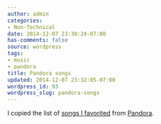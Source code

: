 ```yaml
---
author: admin
categories:
- Non-Technical
date: 2014-12-07 23:30:24-07:00
has-comments: false
source: wordpress
tags:
- music
- pandora
title: Pandora songs
updated: 2014-12-07 23:32:05-07:00
wordpress_id: 93
wordpress_slug: pandora-songs
---
```

I copied the list of [songs I favorited](http://za3k.com/pandora.txt) from [Pandora](https://www.pandora.com).
